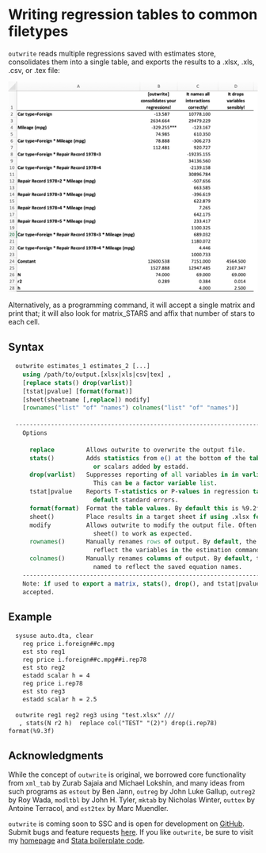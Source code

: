 # Writing regression tables to common filetypes

`outwrite` reads multiple regressions saved with estimates store, consolidates them into a
single table, and exports the results to a .xlsx, .xls, .csv, or .tex file:

![Writing regression tables to common filetypes.](/img/outwrite.png)

Alternatively, as a programming command, it will accept a single matrix and print that; it
will also look for matrix_STARS and affix that number of stars to each cell.

## Syntax

```stata
  outwrite estimates_1 estimates_2 [...]
    using /path/to/output.[xlsx|xls|csv|tex] ,
    [replace stats() drop(varlist)]
    [tstat|pvalue] [format(format)]
    [sheet(sheetname [,replace]) modify]
    [rownames("list" "of" "names") colnames("list" "of" "names")]

  ------------------------------------------------------------------------------------------
    Options

      replace         Allows outwrite to overwrite the output file.
      stats()         Adds statistics from e() at the bottom of the table, such as N, r2,
                        or scalars added by estadd.
      drop(varlist)   Suppresses reporting of all variables in in varlist from the output.
                        This can be a factor variable list.
      tstat|pvalue    Reports T-statistics or P-values in regression table, instead of the
                        default standard errors.
      format(format)  Format the table values. By default this is %9.2f.
      sheet()         Place results in a target sheet if using .xlsx format.
      modify          Allows outwrite to modify the output file. Often required with
                        sheet() to work as expected.
      rownames()      Manually renames rows of output. By default, the rows are named to
                        reflect the variables in the estimation command.
      colnames()      Manually renames columns of output. By default, the columns are
                        named to reflect the saved equation names.
    --------------------------------------------------------------------------------------
    Note: if used to export a matrix, stats(), drop(), and tstat|pvalue will not be
    accepted.
```

## Example

```
  sysuse auto.dta, clear
    reg price i.foreign##c.mpg
    est sto reg1
    reg price i.foreign##c.mpg##i.rep78
    est sto reg2
    estadd scalar h = 4
    reg price i.rep78
    est sto reg3
    estadd scalar h = 2.5

  outwrite reg1 reg2 reg3 using "test.xlsx" ///
   , stats(N r2 h)  replace col("TEST" "(2)") drop(i.rep78) format(%9.3f)
```

## Acknowledgments

While the concept of `outwrite` is original, we borrowed core functionality from `xml_tab` by
Zurab Sajaia and Michael Lokshin, and many ideas from such programs as `estout` by Ben Jann,
`outreg` by John Luke Gallup, `outreg2` by Roy Wada, `modltbl` by John H. Tyler, `mktab` by Nicholas Winter, `outtex` by Antoine Terracol, and `est2tex` by Marc Muendler.

`outwrite` is coming soon to SSC and is open for development on [GitHub](https://github.com/bbdaniels/outwrite). Submit bugs and feature requests [here](https://github.com/bbdaniels/outwrite/issues). If you like `outwrite`, be sure to visit my [homepage](http://bbdaniels.github.io) and [Stata boilerplate code](https://gist.github.com/bbdaniels/a3c9f9416f1d16d6f3c6e8cf371f1d89).
